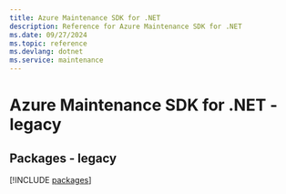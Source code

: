 ```yaml
---
title: Azure Maintenance SDK for .NET
description: Reference for Azure Maintenance SDK for .NET
ms.date: 09/27/2024
ms.topic: reference
ms.devlang: dotnet
ms.service: maintenance
---
```

# Azure Maintenance SDK for .NET - legacy
## Packages - legacy
[!INCLUDE [packages](maintenance-index.md)]